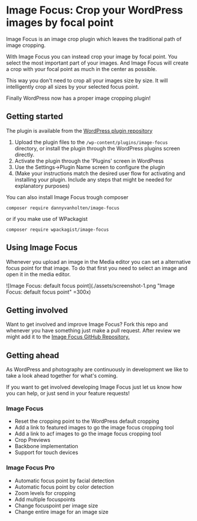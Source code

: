 # Image Focus: Crop your WordPress images by focal point
Image Focus is an image crop plugin which leaves the traditional path of image cropping.

With Image Focus you can instead crop your image by focal point. You select the most important part of your images. And Image Focus will create a crop with your focal point as much in the center as possible.

This way you don't need to crop all your images size by size. It will intelligently crop all sizes by your selected focus point.

Finally WordPress now has a proper image cropping plugin!

## Getting started

The plugin is available from the [WordPress plugin repository](http://www.wordpress.org/plugins/image-focus)

1. Upload the plugin files to the `/wp-content/plugins/image-focus` directory, or install the plugin through the WordPress plugins screen directly.
2. Activate the plugin through the 'Plugins' screen in WordPress
3. Use the Settings->Plugin Name screen to configure the plugin
4. (Make your instructions match the desired user flow for activating and installing your plugin. Include any steps that might be needed for explanatory purposes)

You can also install Image Focus trough composer

`composer require dannyvanholten/image-focus`

or if you make use of WPackagist

`composer require wpackagist/image-focus`

## Using Image Focus

Whenever you upload an image in the Media editor you can set a alternative focus point for that image. 
To do that first you need to select an image and open it in the media editor.

![Image Focus: default focus point](./assets/screenshot-1.png "Image Focus: default focus point" =300x)


## Getting involved

Want to get involved and improve Image Focus? Fork this repo and whenever you have something just make a pull request. After review we might add it to the [Image Focus GitHub Repository.](https://github.com/DannyvanHolten/image-focus)

## Getting ahead

As WordPress and photography are continuously in development we like to take a look ahead together for what's coming. 

If you want to get involved developing Image Focus just let us know how you can help, or just send in your feature requests!

### Image Focus
* Reset the cropping point to the WordPress default cropping
* Add a link to featured images to go the image focus cropping tool
* Add a link to acf images to go the image focus cropping tool
* Crop Previews
* Backbone implementation
* Support for touch devices

### Image Focus Pro
* Automatic focus point by facial detection
* Automatic focus point by color detection
* Zoom levels for cropping
* Add multiple focuspoints
* Change focuspoint per image size
* Change entire image for an image size